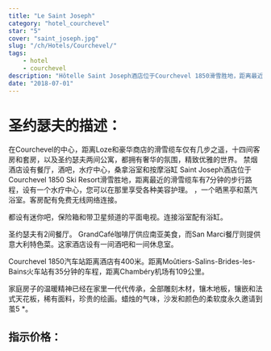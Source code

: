 ```yaml
---
title: "Le Saint Joseph"
category: "hotel_courchevel"
star: "5"
cover: "saint_joseph.jpg"
slug: "/ch/Hotels/Courchevel/"
tags:
    - hotel
    - courchevel
description: "Hôtelle Saint Joseph酒店位于Courchevel 1850滑雪胜地，距离最近的滑雪缆车有7分钟的步行路程，设有桑拿浴室和按摩浴缸。 "
date: "2018-07-01"
--- 
```

 
# 圣约瑟夫的描述：
在Courchevel的中心，距离Loze和豪华商店的滑雪缆车仅有几步之遥，十四间客房和套房，以及圣约瑟夫两间公寓，都拥有奢华的氛围，精致优雅的世界。
禁烟酒店设有餐厅，酒吧，水疗中心，桑拿浴室和按摩浴缸
Saint Joseph酒店位于Courchevel 1850 Ski Resort滑雪胜地，距离最近的滑雪缆车有7分钟的步行路程，设有一个水疗中心，您可以在那里享受各种美容护理。 ，一个晒黑亭和蒸汽浴室。客房配有免费无线网络连接。

都设有迷你吧，保险箱和带卫星频道的平面电视。连接浴室配有浴缸。

圣约瑟夫有2间餐厅。 GrandCafé咖啡厅供应南亚美食，而San Marci餐厅则提供意大利特色菜。这家酒店设有一间酒吧和一间休息室。

Courchevel 1850汽车站距离酒店有400米。距离Moûtiers-Salins-Brides-les-Bains火车站有35分钟的车程，距离Chambéry机场有109公里。

家庭房子的温暖精神已经在家里一代代传承，全部雕刻木材，镶木地板，镶嵌和法式天花板，稀有面料，珍贵的绘画。蜡烛的气味，沙发和颜色的柔软度永久邀请到茧5 *。

## 指示价格：